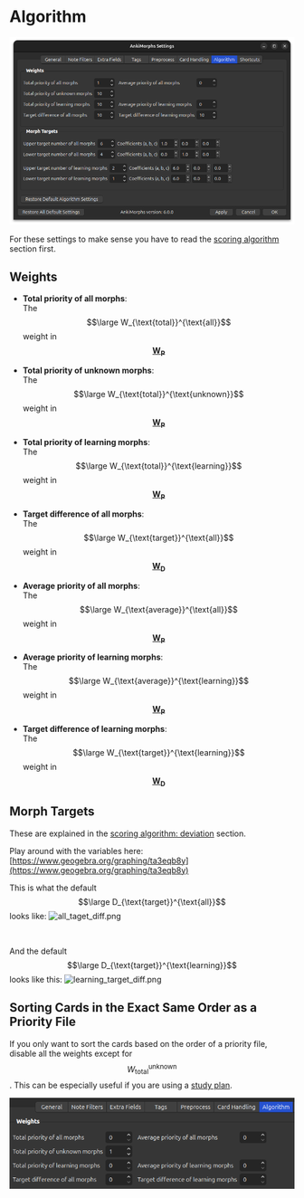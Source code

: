 # Algorithm


![algorithm-tab.png](../../../img/algorithm-tab.png)

For these settings to make sense you have to read the [scoring algorithm](../../../user_guide/usage/recalc.md#scoring-algorithm)
section first.

## Weights

* **Total priority of all morphs**:  
  The $$\large W_{\text{total}}^{\text{all}}$$ weight in [$$\mathbf{W_P}$$](../../../user_guide/usage/recalc.md#insignificance)

* **Total priority of unknown morphs**:  
  The $$\large W_{\text{total}}^{\text{unknown}}$$ weight in [$$\mathbf{W_P}$$](../../../user_guide/usage/recalc.md#insignificance)
* **Total priority of learning morphs**:  
  The $$\large W_{\text{total}}^{\text{learning}}$$ weight in [$$\mathbf{W_P}$$](../../../user_guide/usage/recalc.md#insignificance)
* **Target difference of all morphs**:  
  The $$\large W_{\text{target}}^{\text{all}}$$ weight in [$$\mathbf{W_D}$$](../../../user_guide/usage/recalc.md#deviation)
* **Average priority of all morphs**:  
  The $$\large W_{\text{average}}^{\text{all}}$$ weight in [$$\mathbf{W_P}$$](../../../user_guide/usage/recalc.md#insignificance)
* **Average priority of learning morphs**:  
  The $$\large W_{\text{average}}^{\text{learning}}$$ weight in [$$\mathbf{W_P}$$](../../../user_guide/usage/recalc.md#insignificance)
* **Target difference of learning morphs**:  
  The $$\large W_{\text{target}}^{\text{learning}}$$ weight in [$$\mathbf{W_D}$$](../../../user_guide/usage/recalc.md#deviation)


## Morph Targets

These are explained in the [scoring algorithm: deviation](../../../user_guide/usage/recalc.md#deviation) section.

Play around with the variables here: [https://www.geogebra.org/graphing/ta3eqb8y](https://www.geogebra.org/graphing/ta3eqb8y)

This is what the default $$\large D_{\text{target}}^{\text{all}}$$ looks like:
![all_taget_diff.png](../../../img/all_taget_diff.png)

<br>

And the default $$\large D_{\text{target}}^{\text{learning}}$$ looks like this:
![learning_target_diff.png](../../../img/learning_target_diff.png)


## Sorting Cards in the Exact Same Order as a Priority File

If you only want to sort the cards based on the order of a priority file, disable all the
weights except for $$W_{\text{total}}^{\text{unknown}}$$. This can be especially useful
if you are using a [study plan](https://mortii.github.io/anki-morphs/user_guide/usage/generators.html#study-plan-generator).

![only_unknown_weight_active.png](../../../img/only_unknown_weight_active.png)